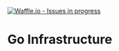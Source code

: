 [![Waffle.io - Issues in progress](https://badge.waffle.io/IFRCGo/go-infrastructure.png?label=in%20progress&title=In%20Progress)](http://waffle.io/IFRCGo/go-infrastructure)

# Go Infrastructure
